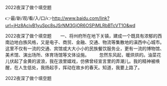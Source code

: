 2022夜深了做个填空题

👉最/新/观/看/入/口/👉http://www.baidu.com/link?url=jHz8AcivB1yuSpc8sJSrNM3GjOR6OSPiMLRbBTcVT1O&wd

2022夜深了做个填空题　　一、将州府所在地下关镇，建成一个既具有浓郁的西南边地白族风格，又是电子、商贸、金融、交通、物流等集散地的滇西中心城市。这里不仅有一流的交通、宾馆或大大小小的民族餐饮服务业，更有一流的博物馆、美术馆、演出场所、体育场馆等文体设施。
　　忽然东风起，暖烘烘的。油菜花儿伏起了金黄的波浪，我在浪里嬉戏，仿佛曾经宣言里的弄潮儿。我的精神被唤醒，在人生低处，我扬起手，挥动在故乡的春天。知道，我要上路了。


2022夜深了做个填空题
